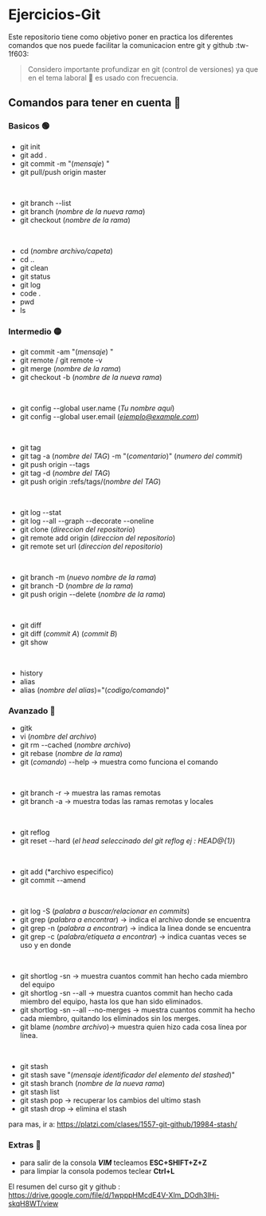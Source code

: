 # Ejercicios-Git 
Este repositorio tiene como objetivo poner en practica los diferentes comandos que nos puede facilitar la comunicacion entre git y github :tw-1f603:  

>Considero importante profundizar en git (control de versiones) ya que en el tema laboral :briefcase: es usado con frecuencia.

## Comandos para tener en cuenta :dart:

### Basicos 🟢
* git init
* git add .
* git commit -m "(*mensaje*) "
* git pull/push origin master
<br>

* git branch --list
* git branch (*nombre de la nueva rama*)
* git checkout (*nombre de la rama*)
<br>

* cd (*nombre archivo/capeta*)
* cd ..
* git clean
* git status
* git log
* code .
* pwd
* ls

### Intermedio 🟡
* git commit -am "(*mensaje*) "
* git remote / git remote -v
* git merge (*nombre de la rama*)
* git checkout -b (*nombre de la nueva rama*)
<br>

* git config --global user.name (*Tu nombre aquí*)
* git config --global user.email (*ejemplo@example.com*)
<br>

* git tag 
* git tag -a (*nombre del TAG*) -m "(*comentario*)" (*numero del commit*)
* git push origin --tags
* git tag -d (*nombre del TAG*)
* git push origin :refs/tags/(*nombre del TAG*)
<br>

* git log --stat
* git log --all --graph --decorate --oneline 
* git clone (*direccion del repositorio*)
* git remote add origin (*direccion del repositorio*)
* git remote set url (*direccion del repositorio*)
<br>

* git branch -m (*nuevo nombre de la rama*)
* git branch -D (*nombre de la rama*)
* git push origin --delete (*nombre de la rama*)
<br>

* git diff
* git diff (*commit A*) (*commit B*)
* git show
<br>

* history
* alias
* alias (*nombre del alias*)="(*codigo/comando*)"

### Avanzado 🔴
* gitk
* vi (*nombre del archivo*)
* git rm --cached (*nombre archivo*)
* git rebase (*nombre de la rama*)
* git (*comando*) --help -> muestra como funciona el comando
<br>

* git branch -r -> muestra las ramas remotas 
* git branch -a -> muestra todas las ramas remotas y locales 
<br>

* git reflog 
* git reset --hard (*el head seleccinado del git reflog ej :  HEAD@{1}*) 
<br>

* git add (*archivo especifico)
* git commit --amend
<br>

* git log -S (*palabra a buscar/relacionar en commits*)
* git grep (*palabra a encontrar*)    -> indica el archivo donde se encuentra
* git grep -n (*palabra a encontrar*) -> indica la linea donde se encuentra
* git grep -c (*palabra/etiqueta a encontrar*) -> indica cuantas veces se uso y en donde
<br>

* git shortlog -sn -> muestra cuantos commit han hecho cada miembro del equipo
* git shortlog -sn --all -> muestra cuantos commit han hecho cada miembro del equipo, hasta los que han sido eliminados.
* git shortlog -sn --all --no-merges -> muestra cuantos commit ha hecho cada miembro, quitando los eliminados sin los merges.
* git blame (*nombre archivo*)-> muestra quien hizo cada cosa línea por línea.
<br>

* git stash 
* git stash save "(*mensaje identificador del elemento del stashed*)"
* git stash branch (*nombre de la nueva rama*)
* git stash list
* git stash pop  -> recuperar los cambios del ultimo stash
* git stash drop -> elimina el stash 

para mas, ir a: https://platzi.com/clases/1557-git-github/19984-stash/

### Extras  :checkered_flag:
* para salir de la consola ***VIM*** tecleamos **ESC+SHIFT+Z+Z**
* para limpiar la consola podemos teclear **Ctrl+L**


El resumen del curso git y github : https://drive.google.com/file/d/1wpppHMcdE4V-Xlm_DOdh3lHj-skqH8WT/view
